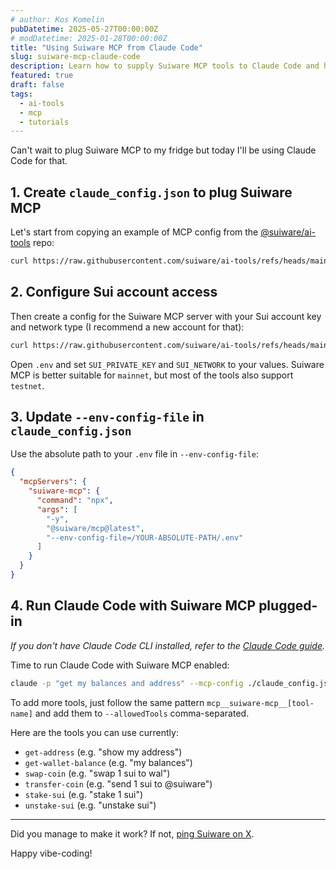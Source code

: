 ```yaml
---
# author: Kos Komelin
pubDatetime: 2025-05-27T00:00:00Z
# modDatetime: 2025-01-28T00:00:00Z
title: "Using Suiware MCP from Claude Code"
slug: suiware-mcp-claude-code
description: Learn how to supply Suiware MCP tools to Claude Code and have fun.
featured: true
draft: false
tags:
  - ai-tools
  - mcp
  - tutorials
---
```


Can't wait to plug Suiware MCP to my fridge but today I'll be using Claude Code for that.

<!--truncate-->

## 1. Create `claude_config.json` to plug Suiware MCP

Let's start from copying an example of MCP config from the [@suiware/ai-tools](https://github.com/suiware/ai-tools) repo:

```bash
curl https://raw.githubusercontent.com/suiware/ai-tools/refs/heads/main/packages/mcp/claude_config.example.json -o ./claude_config.json
```

## 2. Configure Sui account access

Then create a config for the Suiware MCP server with your Sui account key and network type (I recommend a new account for that):

```bash
curl https://raw.githubusercontent.com/suiware/ai-tools/refs/heads/main/packages/mcp/.env.example -o .env
```

Open `.env` and set `SUI_PRIVATE_KEY` and `SUI_NETWORK` to your values. 
Suiware MCP is better suitable for `mainnet`, but most of the tools also support `testnet`.

## 3. Update `--env-config-file` in `claude_config.json`

Use the absolute path to your `.env` file in `--env-config-file`:

```json
{
  "mcpServers": {
    "suiware-mcp": {
      "command": "npx",
      "args": [
        "-y",
        "@suiware/mcp@latest",
        "--env-config-file=/YOUR-ABSOLUTE-PATH/.env"
      ]
    }
  }
}
```

## 4. Run Claude Code with Suiware MCP plugged-in

_If you don't have Claude Code CLI installed, refer to the [Claude Code guide](https://docs.anthropic.com/en/docs/claude-code/getting-started)._

Time to run Claude Code with Suiware MCP enabled:

```bash
claude -p "get my balances and address" --mcp-config ./claude_config.json --allowedTools "mcp__suiware-mcp__get-wallet-balance,mcp__suiware-mcp__get-address"
```

To add more tools, just follow the same pattern `mcp__suiware-mcp__[tool-name]` and add them to `--allowedTools` comma-separated. 

Here are the tools you can use currently:

- `get-address` (e.g. "show my address")
- `get-wallet-balance` (e.g. "my balances")
- `swap-coin` (e.g. "swap 1 sui to wal")
- `transfer-coin` (e.g. "send 1 sui to @suiware")
- `stake-sui` (e.g. "stake 1 sui")
- `unstake-sui` (e.g. "unstake sui")

---

Did you manage to make it work? If not, [ping Suiware on X](https://x.com/suiware_).

Happy vibe-coding!
